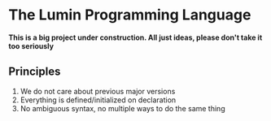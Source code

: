 # The Lumin Programming Language
**This is a big project under construction. All just ideas, please don't take it too seriously**

## Principles
1. We do not care about previous major versions
2. Everything is defined/initialized on declaration
3. No ambiguous syntax, no multiple ways to do the same thing
